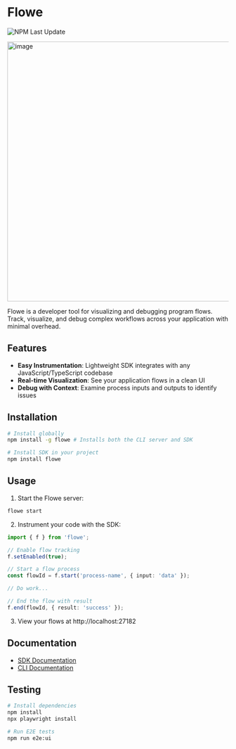 # Flowe
![NPM Last Update](https://img.shields.io/npm/last-update/flowe)

<img width="591" alt="image" src="https://github.com/user-attachments/assets/9c8c5bf0-9cfd-4364-ba9f-cab1bc8a9da3" />

Flowe is a developer tool for visualizing and debugging program flows. Track, visualize, and debug complex workflows across your application with minimal overhead.

## Features

- **Easy Instrumentation**: Lightweight SDK integrates with any JavaScript/TypeScript codebase
- **Real-time Visualization**: See your application flows in a clean UI
- **Debug with Context**: Examine process inputs and outputs to identify issues

## Installation

```bash
# Install globally
npm install -g flowe # Installs both the CLI server and SDK

# Install SDK in your project
npm install flowe
```

## Usage

1. Start the Flowe server:
```bash
flowe start
```

2. Instrument your code with the SDK:
```typescript
import { f } from 'flowe';

// Enable flow tracking
f.setEnabled(true);

// Start a flow process
const flowId = f.start('process-name', { input: 'data' });

// Do work...

// End the flow with result
f.end(flowId, { result: 'success' });
```

3. View your flows at http://localhost:27182

## Documentation

- [SDK Documentation](./flowe-sdk/README.md)
- [CLI Documentation](./flowe-cli/README.md)

## Testing

```bash
# Install dependencies
npm install
npx playwright install

# Run E2E tests
npm run e2e:ui
```

<!-- Todo: merge README.md from both sub repo. -->
